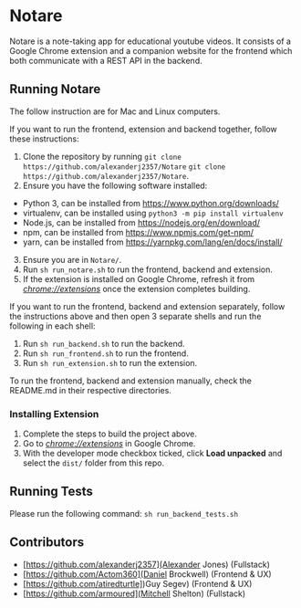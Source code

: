 # Notare

Notare is a note-taking app for educational youtube videos. It consists of a Google Chrome
extension and a companion website for the frontend which both communicate with a REST API in the backend.

## Running Notare

The follow instruction are for Mac and Linux computers.

If you want to run the frontend, extension and backend together, follow these instructions:

1. Clone the repository by running `git clone https://github.com/alexanderj2357/Notare`
`git clone https://github.com/alexanderj2357/Notare`.
2. Ensure you have the following software installed:
- Python 3, can be installed from https://www.python.org/downloads/
- virtualenv, can be installed using `python3 -m pip install virtualenv`
- Node.js, can be installed from https://nodejs.org/en/download/
- npm, can be installed from https://www.npmjs.com/get-npm/
- yarn, can be installed from https://yarnpkg.com/lang/en/docs/install/
3. Ensure you are in `Notare/`.
4. Run `sh run_notare.sh` to run the frontend, backend and extension.
5. If the extension is installed on Google Chrome, refresh it from [_chrome://extensions_](chrome://extensions) once the extension completes building.

If you want to run the frontend, backend and extension separately, follow the instructions above and then open 3 separate shells and run the following in each shell:

1. Run `sh run_backend.sh` to run the backend.
2. Run `sh run_frontend.sh` to run the frontend.
3. Run `sh run_extension.sh` to run the extension.

To run the frontend, backend and extension manually, check the README.md in their respective directories.

### Installing Extension

1.  Complete the steps to build the project above.
2.  Go to [_chrome://extensions_](chrome://extensions) in Google Chrome.
3.  With the developer mode checkbox ticked, click **Load unpacked** and select the `dist/` folder from this repo.

## Running Tests

Please run the following command: `sh run_backend_tests.sh`

## Contributors

- [https://github.com/alexanderj2357](Alexander Jones) (Fullstack)
- [https://github.com/Actom360](Daniel Brockwell) (Frontend & UX)
- [https://github.com/atiredturtle])Guy Segev) (Frontend & UX)
- [https://github.com/armoured](Mitchell Shelton) (Fullstack)
